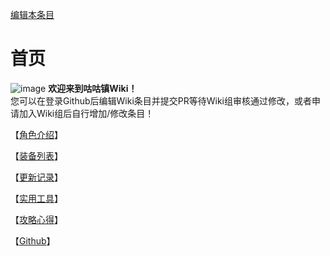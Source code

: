 [编辑本条目](https://github.com/GuguTown/Wiki/edit/main/README.md)
# 首页
![image](https://user-images.githubusercontent.com/35645329/194152677-a2209863-1458-4c49-9ed5-ab9590e318ce.png) **欢迎来到咕咕镇Wiki！**   
您可以在登录Github后编辑Wiki条目并提交PR等待Wiki组审核通过修改，或者申请加入Wiki组后自行增加/修改条目！   

【[角色介绍](https://gugutown.github.io/Wiki/char/index.html)】   

【[装备列表](https://gugutown.github.io/Wiki/equip/index.html)】   

【[更新记录](https://gugutown.github.io/Wiki/changelog.html)】   

【[实用工具](https://gugutown.github.io/Wiki/tool.html)】   

【[攻略心得](https://gugutown.github.io/Wiki/article/index.html)】   

【[Github](https://github.com/GuguTown/Wiki)】
